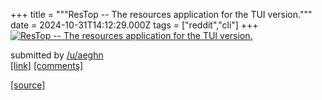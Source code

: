 +++
title = """ResTop -- The resources application for the TUI version."""
date = 2024-10-31T14:12:29.000Z
tags = ["reddit","cli"]
+++
[![ResTop -- The resources application for the TUI version.](https://external-preview.redd.it/NGR4c205NndtM3lkMUVlZuVULPnyEeXC2Fv2bFBRK3xcgnW-W6Rd64CAfapJ.png?width=640&crop=smart&auto=webp&s=15e597d4bf4b8b9f1b12448d9d418455e774cf22 "ResTop -- The resources application for the TUI version.")](https://www.reddit.com/r/commandline/comments/1ggfhqr/restop_the_resources_application_for_the_tui/)

submitted by [/u/aeghn](https://www.reddit.com/user/aeghn)  
[\[link\]](https://v.redd.it/zadym06wm3yd1) [\[comments\]](https://www.reddit.com/r/commandline/comments/1ggfhqr/restop_the_resources_application_for_the_tui/)

[[source]](https://www.reddit.com/r/commandline/comments/1ggfhqr/restop_the_resources_application_for_the_tui/)

